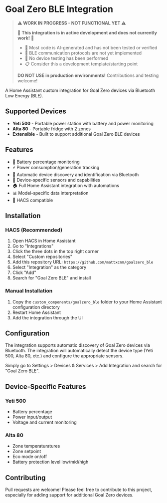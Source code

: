 # Goal Zero BLE Integration

> **⚠️ WORK IN PROGRESS - NOT FUNCTIONAL YET ⚠️**
> 
> 🚧 **This integration is in active development and does not currently work!** 🚧
> 
> - 🤖 Most code is AI-generated and has not been tested or verified
> - 🔌 BLE communication protocols are not yet implemented
> - 🧪 No device testing has been performed
> - 📋 Consider this a development template/starting point
> 
> **DO NOT USE in production environments!** Contributions and testing welcome!

A Home Assistant custom integration for Goal Zero devices via Bluetooth Low Energy (BLE).

## Supported Devices

- **Yeti 500** - Portable power station with battery and power monitoring
- **Alta 80** - Portable fridge with 2 zones
- **Extensible** - Built to support additional Goal Zero BLE devices

## Features

- 🔋 Battery percentage monitoring
- ⚡ Power consumption/generation tracking
- 📱 Automatic device discovery and identification via Bluetooth
- 🎯 Device-specific sensors and capabilities
- 🏠 Full Home Assistant integration with automations
- 📊 Model-specific data interpretation
- 🔧 HACS compatible

## Installation

### HACS (Recommended)

1. Open HACS in Home Assistant
2. Go to "Integrations"
3. Click the three dots in the top right corner
4. Select "Custom repositories"
5. Add this repository URL: `https://github.com/mattxcnm/goalzero_ble`
6. Select "Integration" as the category
7. Click "Add"
8. Search for "Goal Zero BLE" and install

### Manual Installation

1. Copy the `custom_components/goalzero_ble` folder to your Home Assistant configuration directory
2. Restart Home Assistant
3. Add the integration through the UI

## Configuration

The integration supports automatic discovery of Goal Zero devices via Bluetooth. The integration will automatically detect the device type (Yeti 500, Alta 80, etc.) and configure the appropriate sensors.

Simply go to Settings > Devices & Services > Add Integration and search for "Goal Zero BLE".

## Device-Specific Features

### Yeti 500
- Battery percentage
- Power input/output
- Voltage and current monitoring

### Alta 80
- Zone temperaturatures
- Zone setpoint
- Eco mode on/off
- Battery protection level low/mid/high

## Contributing

Pull requests are welcome! Please feel free to contribute to this project, especially for adding support for additional Goal Zero devices.
